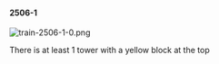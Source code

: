 #### 2506-1
![train-2506-1-0.png](https://github.com/lil-lab/nlvr/raw/master/nlvr/train/images/27/train-2506-1-0.png "train-2506-1-0.png")

There is at least 1 tower with a yellow block at the top